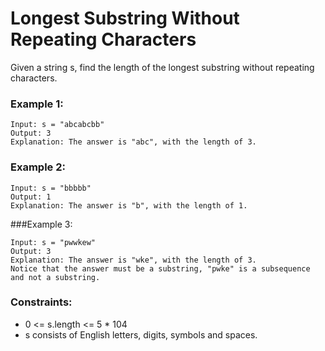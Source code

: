 # Longest Substring Without Repeating Characters

Given a string s, find the length of the longest substring without repeating characters.


### Example 1:
```
Input: s = "abcabcbb"
Output: 3
Explanation: The answer is "abc", with the length of 3.
```

### Example 2:
```
Input: s = "bbbbb"
Output: 1
Explanation: The answer is "b", with the length of 1.
```

###Example 3:
```
Input: s = "pwwkew"
Output: 3
Explanation: The answer is "wke", with the length of 3.
Notice that the answer must be a substring, "pwke" is a subsequence and not a substring.
```
 

### Constraints:

- 0 <= s.length <= 5 * 104
- s consists of English letters, digits, symbols and spaces.